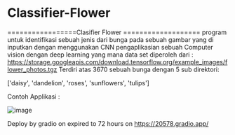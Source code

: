 # Classifier-Flower

=================Clasifier Flower ===================
program untuk identifikasi sebuah jenis dari bunga pada sebuah gambar yang di inputkan dengan menggunakan CNN pengaplikasian sebuah 
Computer vision dengan deep learning 
yang mana data set diperoleh dari : https://storage.googleapis.com/download.tensorflow.org/example_images/flower_photos.tgz
Terdiri atas 3670 sebuah bunga dengan 5 sub direktori:

['daisy', 'dandelion', 'roses', 'sunflowers', 'tulips']

Contoh Applikasi :

![image](https://user-images.githubusercontent.com/87234353/175196758-380e46c6-d2da-4593-93b7-09ba55fcbd11.png)

Deploy by gradio on expired to 72 hours on https://20578.gradio.app/
